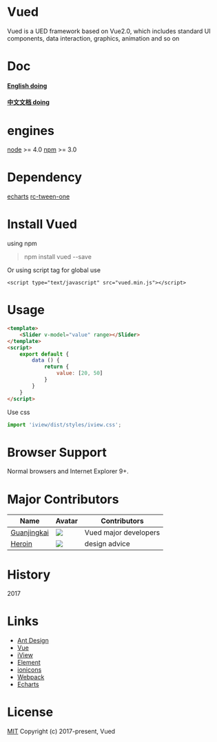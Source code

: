 # Vued
Vued is a UED framework based on Vue2.0, which includes standard UI components, data interaction, graphics, animation  and so on
# Doc
#### [English doing](http://vued.design) 
#### [中文文档 doing](http://vued.design) 

# engines
[node](https://nodejs.org/) >= 4.0
[npm](https://www.npmjs.com/) >= 3.0

# Dependency
[echarts](http://echarts.baidu.com)
[rc-tween-one](https://motion.ant.design/)

# Install Vued
using npm

> npm install vued --save

Or using script tag for global use

```
<script type="text/javascript" src="vued.min.js"></script>
```

# Usage

```html
<template>
    <Slider v-model="value" range></Slider>
</template>
<script>
    export default {
        data () {
            return {
                value: [20, 50]
            }
        }
    }
</script>
```
Use css

```js
import 'iview/dist/styles/iview.css';
```

# Browser Support
Normal browsers and Internet Explorer 9+.
# Major Contributors
|Name   |Avatar   |Contributors|
|---|---|---|
|  [Guanjingkai](https://github.com/guanjingkai) |  ![](https://avatars3.githubusercontent.com/u/26058819?v=3&s=60)|Vued major developers|
|  [Heroin](https://github.com/heroin) |  ![](https://avatars2.githubusercontent.com/u/584283?v=3&s=60)  |design advice|
# History
2017
# Links
- [Ant Design](http://ant.design)
- [Vue](http://www.vuejs.org)
- [iView](http://www.iviewui.com)
- [Element](http://element.eleme.io)
- [ionicons](http://ionicons.com)
- [Webpack](https://webpack.js.org)
- [Echarts](http://echarts.baidu.com)

# License
[MIT](http://opensource.org/licenses/MIT)
Copyright (c) 2017-present, Vued

